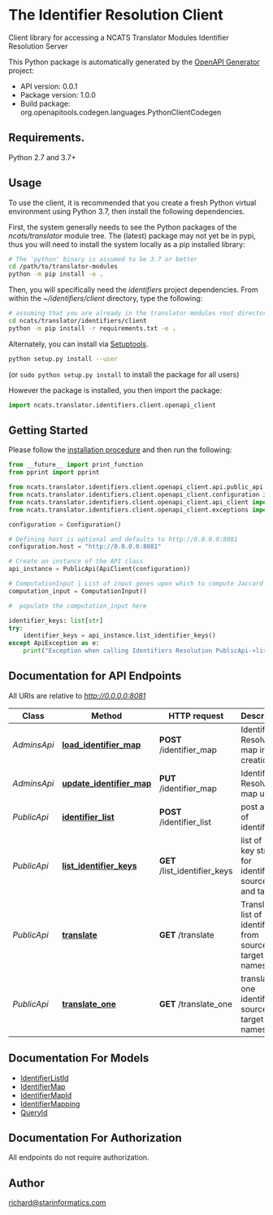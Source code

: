# The Identifier Resolution Client

Client library for accessing a NCATS Translator Modules Identifier Resolution Server

This Python package is automatically generated by the [OpenAPI Generator](https://openapi-generator.tech) project:

- API version: 0.0.1
- Package version: 1.0.0
- Build package: org.openapitools.codegen.languages.PythonClientCodegen

## Requirements.

Python 2.7 and 3.7+

## Usage

To use the client, it is recommended that you create a fresh Python virtual environment using Python 3.7, then
install the following dependencies.
 
First, the system generally needs to see the Python packages of the *ncats/translator* module tree. The (latest) 
package may not yet be in pypi, thus you will need to install the system locally as a pip installed library:

```bash
# The 'python' binary is assumed to be 3.7 or better
cd /path/to/translator-modules
python -m pip install -e .
```

Then,  you will specifically need the *identifiers* project dependencies. From within the *~/identifiers/client* 
directory, type the following:

```bash
# assuming that you are already in the translator-modules root directory
cd ncats/translator/identifiers/client
python -m pip install -r requirements.txt -e .
```

Alternately, you can install via [Setuptools](http://pypi.python.org/pypi/setuptools).

```sh
python setup.py install --user
```
(or `sudo python setup.py install` to install the package for all users)

However the package is installed, you then import the package:
```python
import ncats.translator.identifiers.client.openapi_client
```

## Getting Started

Please follow the [installation procedure](#installation--usage) and then run the following:

```python
from __future__ import print_function
from pprint import pprint

from ncats.translator.identifiers.client.openapi_client.api.public_api import PublicApi
from ncats.translator.identifiers.client.openapi_client.configuration import Configuration
from ncats.translator.identifiers.client.openapi_client.api_client import ApiClient
from ncats.translator.identifiers.client.openapi_client.exceptions import ApiException

configuration = Configuration()

# Defining host is optional and defaults to http://0.0.0.0:8081
configuration.host = "http://0.0.0.0:8081"

# Create an instance of the API class
api_instance = PublicApi(ApiClient(configuration))

# ComputationInput | List of input genes upon which to compute Jaccard similarity  (optional)
computation_input = ComputationInput() 

#  populate the computation_input here

identifier_keys: list[str]
try:
    identifier_keys = api_instance.list_identifier_keys()
except ApiException as e:
    print("Exception when calling Identifiers Resolution PublicApi->list_identifier_keys: %s\n" % e)

```

## Documentation for API Endpoints

All URIs are relative to *http://0.0.0.0:8081*

Class | Method | HTTP request | Description
------------ | ------------- | ------------- | -------------
*AdminsApi* | [**load_identifier_map**](docs/AdminsApi.md#load_identifier_map) | **POST** /identifier_map | Identifier Resolver map initial creation
*AdminsApi* | [**update_identifier_map**](docs/AdminsApi.md#update_identifier_map) | **PUT** /identifier_map | Identifier Resolver map update
*PublicApi* | [**identifier_list**](docs/PublicApi.md#identifier_list) | **POST** /identifier_list | post a list of identifiers
*PublicApi* | [**list_identifier_keys**](docs/PublicApi.md#list_identifier_keys) | **GET** /list_identifier_keys | list of valid key strings for identifier sources and targets
*PublicApi* | [**translate**](docs/PublicApi.md#translate) | **GET** /translate | Translates list of identifiers from source to target namespace 
*PublicApi* | [**translate_one**](docs/PublicApi.md#translate_one) | **GET** /translate_one | translates one identifier source to target namespace


## Documentation For Models

 - [IdentifierListId](docs/IdentifierListId.md)
 - [IdentifierMap](docs/IdentifierMap.md)
 - [IdentifierMapId](docs/IdentifierMapId.md)
 - [IdentifierMapping](docs/IdentifierMapping.md)
 - [QueryId](docs/QueryId.md)


## Documentation For Authorization

 All endpoints do not require authorization.

## Author

richard@starinformatics.com
